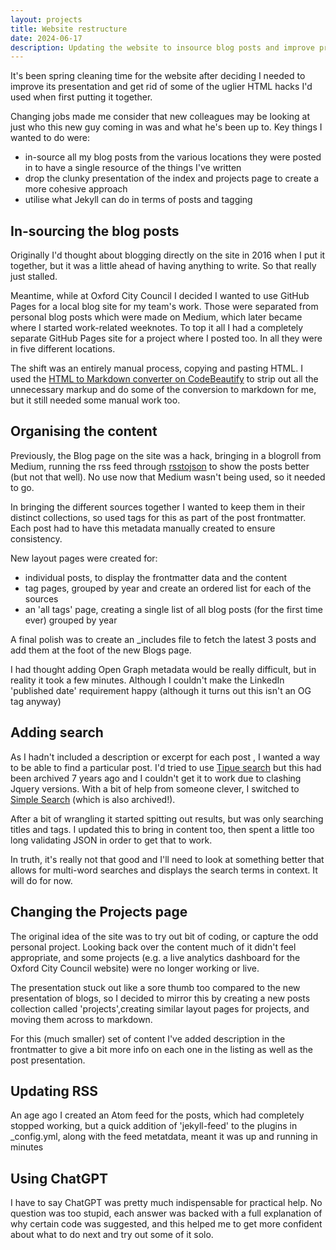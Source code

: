 ```yaml
---
layout: projects
title: Website restructure 
date: 2024-06-17
description: Updating the website to insource blog posts and improve presentation
---
```

It's been spring cleaning time for the website after deciding I needed to improve its presentation and get rid of some of the uglier HTML hacks I'd used when first putting it together.

Changing jobs made me consider that new colleagues may be looking at just who this new guy coming in was and what he's been up to. Key things I wanted to do were:
* in-source all my blog posts from the various locations they were posted in to have a single resource of the things I've written
* drop the clunky presentation of the index and projects page to create a more cohesive approach
* utilise what Jekyll can do in terms of posts and tagging

## In-sourcing the blog posts
Originally I'd thought about blogging directly on the site in 2016 when I put it together, but it was a little ahead of having anything to write. So that really just stalled.

Meantime, while at Oxford City Council I decided I wanted to use GitHub Pages for a local blog site for my team's work. Those were separated from personal blog posts which were made on Medium, which later became where I started work-related weeknotes. To top it all I had a completely separate GitHub Pages site for a project where I posted too. In all they were in five different locations. 

The shift was an entirely manual process, copying and pasting HTML. I used the [HTML to Markdown converter on CodeBeautify](https://codebeautify.org/html-to-markdown) to strip out all the unnecessary markup and do some of the conversion to markdown for me, but it still needed some manual work too. 

## Organising the content
Previously, the Blog page on the site was a hack, bringing in a blogroll from Medium, running the rss feed through [rsstojson](https://rss2json.com/) to show the posts better (but not that well). No use now that Medium wasn't being used, so it needed to go.  

In bringing the different sources together I wanted to keep them in their distinct collections, so used tags for this as part of the post frontmatter. Each post had to have this metadata manually created to ensure consistency.

New layout pages were created for: 
* individual posts, to display the frontmatter data and the content
* tag pages, grouped by year and create an ordered list for each of the sources
* an 'all tags' page, creating a single list of all blog posts (for the first time ever) grouped by year

A final polish was to create an _includes file to fetch the latest 3 posts and add them at the foot of the new Blogs page.

I had thought adding Open Graph metadata would be really difficult, but in reality it took a few minutes. Although I couldn't make the LinkedIn 'published date' requirement happy (although it turns out this isn't an OG tag anyway)

## Adding search 
As I hadn't included a description or excerpt for each post , I wanted a way to be able to find a particular post. I'd tried to use [Tipue search](https://github.com/jekylltools/jekyll-tipue-search) but this had been archived 7 years ago and I couldn't get it to work due to clashing Jquery versions. With a bit of help from someone clever, I switched to [Simple Search](https://github.com/christian-fei/Simple-Jekyll-Search) (which is also archived!).

After a bit of wrangling it started spitting out results, but was only searching titles and tags. I updated this to bring in content too, then spent a little too long validating JSON in order to get that to work.

In truth, it's really not that good and I'll need to look at something better that allows for multi-word searches and displays the search terms in context. It will do for now.

## Changing the Projects page
The original idea of the site was to try out bit of coding, or capture the odd personal project. Looking back over the content much of it didn't feel appropriate, and some projects (e.g. a live analytics dashboard for the Oxford City Council website) were no longer working or live.

The presentation stuck out like a sore thumb too compared to the new presentation of blogs, so I decided to mirror this by creating a new posts collection called 'projects',creating similar layout pages for projects, and moving them across to markdown.

For this (much smaller) set of content I've added description in the frontmatter to give a bit more info on each one in the listing as well as the post presentation. 

## Updating RSS
An age ago I created an Atom feed for the posts, which had completely stopped working, but a quick addition of 'jekyll-feed' to the plugins in _config.yml, along with the feed metatdata, meant it was up and running in minutes

## Using ChatGPT
I have to say ChatGPT was pretty much indispensable for practical help. No question was too stupid, each answer was backed with a full explanation of why certain code was suggested, and this helped me to get more confident about what to do next and try out some of it solo. 
